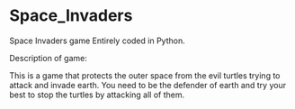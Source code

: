 # Space_Invaders
Space Invaders game
Entirely coded in Python.

Description of game:

This is a game that protects the outer
space from the evil turtles trying to attack
and invade earth.
You need to be the defender of earth and try your
best to stop the turtles by attacking all of them.
